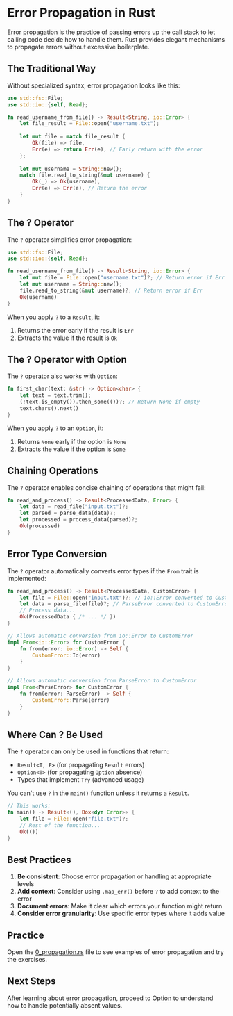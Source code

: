 # Error Propagation in Rust

Error propagation is the practice of passing errors up the call stack to let calling code decide how to handle them. Rust provides elegant mechanisms to propagate errors without excessive boilerplate.

## The Traditional Way

Without specialized syntax, error propagation looks like this:

```rust
use std::fs::File;
use std::io::{self, Read};

fn read_username_from_file() -> Result<String, io::Error> {
    let file_result = File::open("username.txt");
    
    let mut file = match file_result {
        Ok(file) => file,
        Err(e) => return Err(e), // Early return with the error
    };
    
    let mut username = String::new();
    match file.read_to_string(&mut username) {
        Ok(_) => Ok(username),
        Err(e) => Err(e), // Return the error
    }
}
```

## The ? Operator

The `?` operator simplifies error propagation:

```rust
use std::fs::File;
use std::io::{self, Read};

fn read_username_from_file() -> Result<String, io::Error> {
    let mut file = File::open("username.txt")?; // Return error if Err
    let mut username = String::new();
    file.read_to_string(&mut username)?; // Return error if Err
    Ok(username)
}
```

When you apply `?` to a `Result`, it:
1. Returns the error early if the result is `Err`
2. Extracts the value if the result is `Ok`

## The ? Operator with Option

The `?` operator also works with `Option`:

```rust
fn first_char(text: &str) -> Option<char> {
    let text = text.trim();
    (!text.is_empty()).then_some(())?; // Return None if empty
    text.chars().next()
}
```

When you apply `?` to an `Option`, it:
1. Returns `None` early if the option is `None`
2. Extracts the value if the option is `Some`

## Chaining Operations

The `?` operator enables concise chaining of operations that might fail:

```rust
fn read_and_process() -> Result<ProcessedData, Error> {
    let data = read_file("input.txt")?;
    let parsed = parse_data(data)?;
    let processed = process_data(parsed)?;
    Ok(processed)
}
```

## Error Type Conversion

The `?` operator automatically converts error types if the `From` trait is implemented:

```rust
fn read_and_process() -> Result<ProcessedData, CustomError> {
    let file = File::open("input.txt")?; // io::Error converted to CustomError
    let data = parse_file(file)?; // ParseError converted to CustomError
    // Process data...
    Ok(ProcessedData { /* ... */ })
}

// Allows automatic conversion from io::Error to CustomError
impl From<io::Error> for CustomError {
    fn from(error: io::Error) -> Self {
        CustomError::Io(error)
    }
}

// Allows automatic conversion from ParseError to CustomError
impl From<ParseError> for CustomError {
    fn from(error: ParseError) -> Self {
        CustomError::Parse(error)
    }
}
```

## Where Can ? Be Used

The `?` operator can only be used in functions that return:
- `Result<T, E>` (for propagating `Result` errors)
- `Option<T>` (for propagating `Option` absence)
- Types that implement `Try` (advanced usage)

You can't use `?` in the `main()` function unless it returns a `Result`.

```rust
// This works:
fn main() -> Result<(), Box<dyn Error>> {
    let file = File::open("file.txt")?;
    // Rest of the function...
    Ok(())
}
```

## Best Practices

1. **Be consistent**: Choose error propagation or handling at appropriate levels
2. **Add context**: Consider using `.map_err()` before `?` to add context to the error
3. **Document errors**: Make it clear which errors your function might return
4. **Consider error granularity**: Use specific error types where it adds value

## Practice

Open the [0_propagation.rs](./0_propagation.rs) file to see examples of error propagation and try the exercises.

## Next Steps

After learning about error propagation, proceed to [Option](../05_option/README.md) to understand how to handle potentially absent values. 